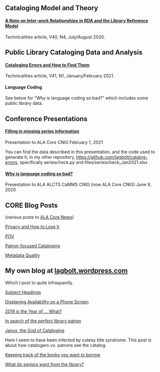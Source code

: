 ## Cataloging Model and Theory

#### [A Note on Inter-work Relationships in RDA and the Library Reference Model](https://github.com/lagbolt/library/blob/main/Technicalities%20V40%20N4%20JulyAugust2020%20Inter-work%20Relationships%20in%20RDA%20and%20the%20LRM.pdf)

Technicalities article, V40, N4, July/August 2020.

## Public Library Cataloging Data and Analysis

#### [Cataloging Errors and How to Find Them](https://github.com/lagbolt/library/blob/main/Technicalities%20V41%20N1%20JanFeb21%20Cataloging%20Errors%20and%20How%20to%20Find%20Them.pdf)

Technicalities article, V41, N1, January/February 2021.

#### Language Coding

See below for "Why is language coding so bad?" which includes some public library data.

## Conference Presentations

#### [Filling in missing series information](https://github.com/lagbolt/library/blob/main/Filling%20in%20missing%20series%20information.pptx)

Presentation to ALA Core CNIG February 1, 2021

You can find the data described in this presentation, and the code used to generate it, in my other repository, https://github.com/lagbolt/catalog-errors, specifically seriescheck.py and files/seriescheck_Jan2021.xlsx

#### [Why is language coding so bad?](https://github.com/lagbolt/library/blob/main/Why%20is%20Language%20Coding%20So%20Bad.pptx)

Presentation to ALA ALCTS CaMMS CNIG (now ALA Core CNIG) June 9, 2020

## CORE Blog Posts

(various posts to [ALA Core News](https://alacorenews.org/))

[Privacy and How to Lose It](https://github.com/lagbolt/library/blob/main/Privacy%20and%20How%20to%20Lose%20It.docx)

[POV](https://github.com/lagbolt/library/blob/main/POV.docx)

[Patron-focused Cataloging](https://github.com/lagbolt/library/blob/main/Patron-focused%20cataloging.docx)

[Metadata Quality](https://github.com/lagbolt/library/blob/main/Metadata%20Quality.docx)

## My own blog at [lagbolt.wordpress.com](https://lagbolt.wordpress.com)

Which I post to quite infrequently.

[Subject Headings](https://lagbolt.wordpress.com/2020/08/10/subject-headings/)

[Displaying Availability on a Phone Screen](https://lagbolt.wordpress.com/2019/08/25/displaying-availability-on-a-phone-screen/)

[2019 is the Year of ... What?](https://lagbolt.wordpress.com/2019/01/23/2019-is-the-year-of-what/)

[In search of the perfect library patron](https://lagbolt.wordpress.com/2019/01/03/in-search-of-the-perfect-library-patron/)

[Janus, the God of Cataloging](https://lagbolt.wordpress.com/2018/12/16/janus-the-god-of-cataloging/)

Here I seem to have been infected by cutesy title syndrome.  This post is about how catalogers vs. patrons see the catalog.

[Keeping track of the books you want to borrow](https://lagbolt.wordpress.com/2018/11/02/keeping-track-of-the-books-you-want-to-borrow/)

[What do seniors want from the library?](https://lagbolt.wordpress.com/2018/11/01/what-do-seniors-want-from-the-library/)


